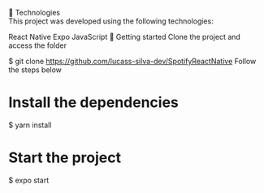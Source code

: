🧪 Technologies </br>
This project was developed using the following technologies:

React Native
Expo
JavaScript
🚀 Getting started
Clone the project and access the folder

$ git clone https://github.com/lucass-silva-dev/SpotifyReactNative
Follow the steps below

# Install the dependencies
$ yarn install

# Start the project
$ expo start
